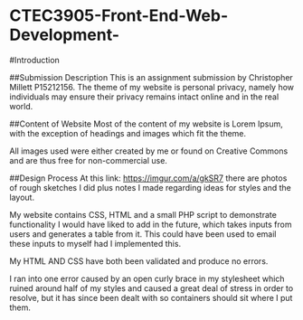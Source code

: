 # CTEC3905-Front-End-Web-Development-
#Introduction

##Submission Description
This is an assignment submission by Christopher Millett P15212156. The theme of my website is personal privacy, 
namely how individuals may ensure their privacy remains intact online and in the real world.

##Content of Website
Most of the content of my website is Lorem Ipsum, with the exception of headings and images which fit the theme.

All images used were either created by me or found on Creative Commons and are thus free for non-commercial use.

##Design Process
At this link: https://imgur.com/a/gkSR7 there are photos of rough sketches I did plus notes I made regarding ideas for styles and the layout.

My website contains CSS, HTML and a small PHP script to demonstrate functionality I would have liked to add in the future, which takes inputs from users
and generates a table from it. This could have been used to email these inputs to myself had I implemented this.

My HTML AND CSS have both been validated and produce no errors.

I ran into one error caused by an open curly brace in my stylesheet which ruined around half of my styles and caused a great deal of stress
in order to resolve, but it has since been dealt with so containers should sit where I put them.




